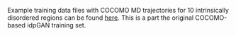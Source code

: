 Example training data files with COCOMO MD trajectories for 10 intrinsically disordered regions can be found [here](https://github.com/feiglab/idpgan/releases/download/data_example/cocomo_training_example.zip). This is a part the original COCOMO-based idpGAN training set.
